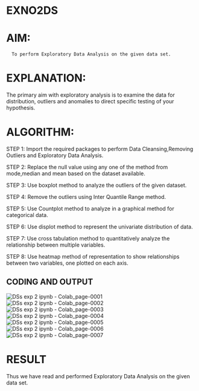 # EXNO2DS
# AIM:
      To perform Exploratory Data Analysis on the given data set.
      
# EXPLANATION:
  The primary aim with exploratory analysis is to examine the data for distribution, outliers and anomalies to direct specific testing of your hypothesis.
  
# ALGORITHM:
STEP 1: Import the required packages to perform Data Cleansing,Removing Outliers and Exploratory Data Analysis.

STEP 2: Replace the null value using any one of the method from mode,median and mean based on the dataset available.

STEP 3: Use boxplot method to analyze the outliers of the given dataset.

STEP 4: Remove the outliers using Inter Quantile Range method.

STEP 5: Use Countplot method to analyze in a graphical method for categorical data.

STEP 6: Use displot method to represent the univariate distribution of data.

STEP 7: Use cross tabulation method to quantitatively analyze the relationship between multiple variables.

STEP 8: Use heatmap method of representation to show relationships between two variables, one plotted on each axis.

## CODING AND OUTPUT
![DSs exp 2 ipynb - Colab_page-0001](https://github.com/user-attachments/assets/c0b26bab-49a4-4850-9b9d-097153d9467d)
![DSs exp 2 ipynb - Colab_page-0002](https://github.com/user-attachments/assets/57ad24e1-f39b-4d44-843f-74771dcfc50e)
![DSs exp 2 ipynb - Colab_page-0003](https://github.com/user-attachments/assets/ea741521-6c15-4f45-8f96-0c5376c62742)
![DSs exp 2 ipynb - Colab_page-0004](https://github.com/user-attachments/assets/fe502de8-afff-41b4-a650-fbd71be40e60)
![DSs exp 2 ipynb - Colab_page-0005](https://github.com/user-attachments/assets/e976fb00-57d3-4fe0-b7ca-6be58d28e16f)
![DSs exp 2 ipynb - Colab_page-0006](https://github.com/user-attachments/assets/6a039e9a-b099-4e85-b711-1f4277c48b9b)
![DSs exp 2 ipynb - Colab_page-0007](https://github.com/user-attachments/assets/e0db4ff2-93bc-4792-81e4-b803c36ccf1e)

# RESULT
 Thus we have read and performed Exploratory Data Analysis on the given data set.
